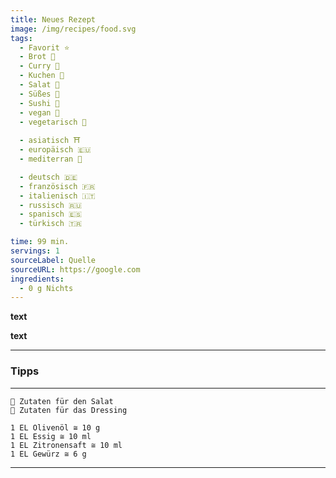 ```yaml
---
title: Neues Rezept
image: /img/recipes/food.svg
tags:
  - Favorit ⭐
  - Brot 🍞
  - Curry 🍛
  - Kuchen 🍰
  - Salat️ 🥗
  - Süßes 🍬
  - Sushi 🍣
  - vegan 🌱
  - vegetarisch 🌿
  
  - asiatisch ⛩️
  - europäisch 🇪🇺
  - mediterran 🌊

  - deutsch 🇩🇪
  - französisch 🇫🇷
  - italienisch 🇮🇹
  - russisch 🇷🇺
  - spanisch 🇪🇸
  - türkisch 🇹🇷

time: 99 min.
servings: 1
sourceLabel: Quelle
sourceURL: https://google.com
ingredients:
  - 0 g Nichts
---
```


**text**

**text**

***

### Tipps

***
    🥗 Zutaten für den Salat
    🧂 Zutaten für das Dressing

    1 EL Olivenöl ≅ 10 g
    1 EL Essig ≅ 10 ml
    1 EL Zitronensaft ≅ 10 ml
    1 EL Gewürz ≅ 6 g
***
